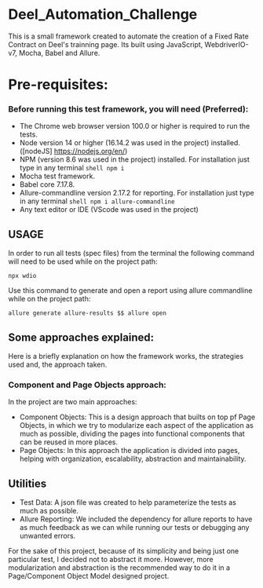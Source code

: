 # Deel_Automation_Challenge
 This is a small framework created to automate the creation of a Fixed Rate Contract on Deel's trainning page. Its built using JavaScript, WebdriverIO-v7, Mocha, Babel and Allure.

# Pre-requisites:
### Before running this test framework, you will need (Preferred):
* The Chrome web browser version 100.0 or higher is required to run the tests.
* Node version 14 or higher (16.14.2 was used in the project) installed. ([nodeJS] https://nodejs.org/en/)
* NPM (version 8.6 was used in the project) installed. For installation just type in any terminal ```shell npm i ```
* Mocha test framework.
* Babel core 7.17.8.
* Allure-commandline version 2.17.2 for reporting. For installation just type in any terminal ```shell npm i allure-commandline ```
* Any text editor or IDE (VScode was used in the project)


## USAGE

In order to run all tests (spec files) from the terminal the following command will need to be used while on the project path:
```shell
npx wdio
```

Use this command to generate and open a report using allure commandline while on the project path:
```shell
allure generate allure-results $$ allure open
```

## Some approaches explained:

Here is a briefly explanation on how the framework works, the strategies used and, the approach taken.

### Component and Page Objects approach:
In the project are two main approaches:
* Component Objects: This is a design approach that builts on top pf Page Objects, in which we try to modularize each aspect of the application as much as possible, dividing the pages into functional components that can be reused in more places.
* Page Objects: In this approach the application is divided into pages, helping with organization, escalability, abstraction and maintainability.

## Utilities
* Test Data: A json file was created to help parameterize the tests as much as possible.
* Allure Reporting: We included the dependency for allure reports to have as much feedback as we can while running our tests or debugging any unwanted errors.

For the sake of this project, because of its simplicity and being just one particular test, I decided not to abstract it more. However, more modularization and abstraction is the recommended way to do it in a Page/Component Object Model designed project.
